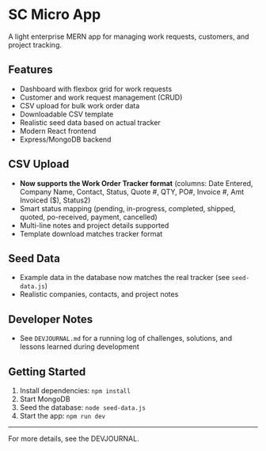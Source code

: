# SC Micro App

A light enterprise MERN app for managing work requests, customers, and project tracking.

## Features
- Dashboard with flexbox grid for work requests
- Customer and work request management (CRUD)
- CSV upload for bulk work order data
- Downloadable CSV template
- Realistic seed data based on actual tracker
- Modern React frontend
- Express/MongoDB backend

## CSV Upload
- **Now supports the Work Order Tracker format** (columns: Date Entered, Company Name, Contact, Status, Quote #, QTY, PO#, Invoice #, Amt Invoiced ($), Status2)
- Smart status mapping (pending, in-progress, completed, shipped, quoted, po-received, payment, cancelled)
- Multi-line notes and project details supported
- Template download matches tracker format

## Seed Data
- Example data in the database now matches the real tracker (see `seed-data.js`)
- Realistic companies, contacts, and project notes

## Developer Notes
- See `DEVJOURNAL.md` for a running log of challenges, solutions, and lessons learned during development

## Getting Started
1. Install dependencies: `npm install`
2. Start MongoDB
3. Seed the database: `node seed-data.js`
4. Start the app: `npm run dev`

---

For more details, see the DEVJOURNAL. 